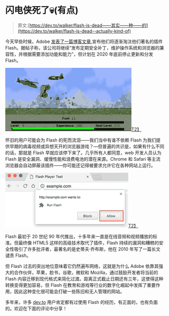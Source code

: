 # 闪电侠死了💀(有点)

> 原文:[https://dev.to/walker/flash-is-dead——其实——种——的](https://dev.to/walker/flash-is-dead--actually-kind-of)

今天早些时候，Adobe [发表了一篇博客文章](https://blogs.adobe.com/conversations/2017/07/adobe-flash-update.html),宣布他们将逐渐淘汰他们著名的插件 Flash。据帖子称，该公司将继续“发布定期安全补丁，维护操作系统和浏览器的兼容性，并根据需要添加功能和能力”，但计划在 2020 年底前停止更新和分发 Flash。

[![](img/d71043e4648698119f2d4db9bb175e09.png)T2】](https://res.cloudinary.com/practicaldev/image/fetch/s--4LC03jCR--/c_limit%2Cf_auto%2Cfl_progressive%2Cq_auto%2Cw_880/http://www.techcult.com/wp-content/uploads/2008/09/indestructotankgame.jpg)

怀旧的用户可能会为 Flash 的死而流泪——我们当中有谁不依赖 Flash 为我们提供早期的病毒视频或异想天开的浏览器游戏？—但普遍的共识是，如果有什么不同的话，那就是 Flash 早就应该停下来了。几乎所有人都同意，web 开发人员认为 Flash 是安全漏洞、缓慢性能和浪费电池的潜在来源。Chrome 和 Safari 等主流浏览器会自动屏蔽该插件——你可能还记得被要求允许它在各种网站上运行。

[![](img/b9b1498b0540b8fc05385eeda818a811.png)T2】](https://res.cloudinary.com/practicaldev/image/fetch/s--iuf_1aYE--/c_limit%2Cf_auto%2Cfl_progressive%2Cq_auto%2Cw_880/https://lh3.googleusercontent.com/Lz_8IWHPgQP3-r3yBPMIxwy6G1F0FH2kcet0sfUZarc4luSisLmPcvilZvp3mYqTLUDX%3Dw390)

Flash 最初于 20 世纪 90 年代推出，十多年来一直是在线音频和视频播放的标准。但最终像 HTML5 这样的高级技术取代了插件，Flash 持续的漏洞和糟糕的安全性吸引了许多批评者，最著名的是史蒂夫·乔布斯，他在 2010 年写了一篇长文谴责 Flash。

但 Flash 过去的突出地位意味着它仍然遍布网络，这就是为什么 Adobe 依靠其强大的合作伙伴，苹果，脸书，谷歌，微软和 Mozilla，通过鼓励开发者将当前的 Flash 内容迁移到现代格式来简化过渡。距离正式截止日期还有三年，这使得这种转换变得更加容易，但 Flash 在教育和游戏等行业的数字化崛起中发挥了重要作用，因此这种变化很可能会打破一些陈旧和无人管理的网站。

多年来，许多 [dev.to](https://dev.to/) 用户肯定都有过使用 Flash 的经历，有正面的，也有负面的。欢迎在下面的评论中分享！